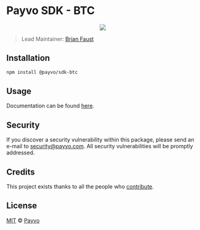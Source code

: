 # Payvo SDK - BTC

<p align="center">
    <img src="https://raw.githubusercontent.com/PayvoHQ/sdk/master/packages/sdk-btc/banner.png" />
</p>

> Lead Maintainer: [Brian Faust](https://github.com/faustbrian)

## Installation

```bash
npm install @payvo/sdk-btc
```

## Usage

Documentation can be found [here](https://ark.dev/docs/payvo-sdk/coins/btc).

## Security

If you discover a security vulnerability within this package, please send an e-mail to security@payvo.com. All security vulnerabilities will be promptly addressed.

## Credits

This project exists thanks to all the people who [contribute](../../contributors).

## License

[MIT](LICENSE) © [Payvo](https://payvo.com)
